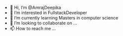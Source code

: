 - 👋 Hi, I’m @AmrajDeepika
- 👀 I’m interested in FullstackDeveloper
- 🌱 I’m currently learning Masters in computer science
- 💞️ I’m looking to collaborate on ...
- 📫 How to reach me ...

<!---
AmrajDeepika/AmrajDeepika is a ✨ special ✨ repository because its `README.md` (this file) appears on your GitHub profile.
You can click the Preview link to take a look at your changes.
--->
